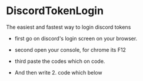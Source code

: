 # DiscordTokenLogin

The easiest and fastest way to login discord tokens

* first go on discord's login screen on your browser.

* second open your console, for chrome its F12

* third paste the codes which on code.

* And then write 2. code which below



